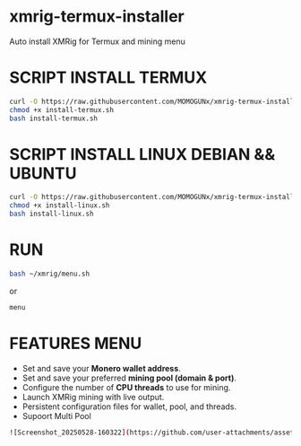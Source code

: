 # xmrig-termux-installer
Auto install XMRig for Termux and mining menu

# SCRIPT INSTALL TERMUX

```bash
curl -O https://raw.githubusercontent.com/MOMOGUNx/xmrig-termux-installer/main/install-termux.sh
chmod +x install-termux.sh
bash install-termux.sh

```
# SCRIPT INSTALL LINUX DEBIAN && UBUNTU

```bash
curl -O https://raw.githubusercontent.com/MOMOGUNx/xmrig-termux-installer/main/install-linux.sh
chmod +x install-linux.sh
bash install-linux.sh

```

# RUN

```bash
bash ~/xmrig/menu.sh
```
or

```bash
menu
```

# FEATURES MENU

- Set and save your **Monero wallet address**.
- Set and save your preferred **mining pool (domain & port)**.
- Configure the number of **CPU threads** to use for mining.
- Launch XMRig mining with live output.
- Persistent configuration files for wallet, pool, and threads.
- Supoort Multi Pool 

```bash
![Screenshot_20250528-160322](https://github.com/user-attachments/assets/37f079f7-d726-4516-905c-786c511a6a2b)

